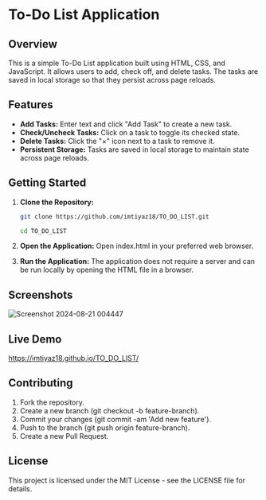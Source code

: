 # To-Do List Application

## Overview

This is a simple To-Do List application built using HTML, CSS, and JavaScript. It allows users to add, check off, and delete tasks. The tasks are saved in local storage so that they persist across page reloads.

## Features

- **Add Tasks:** Enter text and click "Add Task" to create a new task.
- **Check/Uncheck Tasks:** Click on a task to toggle its checked state.
- **Delete Tasks:** Click the "×" icon next to a task to remove it.
- **Persistent Storage:** Tasks are saved in local storage to maintain state across page reloads.

## Getting Started

1. **Clone the Repository:**
   ```bash
   git clone https://github.com/imtiyaz18/TO_DO_LIST.git

   cd TO_DO_LIST

2. **Open the Application:**
    Open index.html in your preferred web browser.

3. **Run the Application:**
     The application does not require a server and can be run locally by opening the HTML file in a browser.

## Screenshots
![Screenshot 2024-08-21 004447](https://github.com/user-attachments/assets/b6fa382d-9d36-429c-bfff-3830a98d8f25)


## Live Demo
https://imtiyaz18.github.io/TO_DO_LIST/

## Contributing
1. Fork the repository.
2. Create a new branch (git checkout -b feature-branch).
3. Commit your changes (git commit -am 'Add new feature').
4. Push to the branch (git push origin feature-branch).
5. Create a new Pull Request.
## License
This project is licensed under the MIT License - see the LICENSE file for details.
